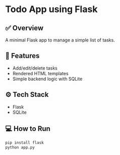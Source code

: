 # Todo App using Flask

## ✅ Overview
A minimal Flask app to manage a simple list of tasks.

## 🚀 Features
- Add/edit/delete tasks
- Rendered HTML templates
- Simple backend logic with SQLite

## ⚙️ Tech Stack
- Flask
- SQLite

## 💻 How to Run
```bash
pip install flask
python app.py
